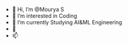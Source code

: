 - 👋 Hi, I’m @Mourya S
- 👀 I’m interested in Coding 
- 🌱 I’m currently Studying AI&ML Engineering 
- 💞️ 
- 📫 

<!---
Mourya1942005/Mourya1942005 is a ✨ special ✨ repository because its `README.md` (this file) appears on your GitHub profile.
You can click the Preview link to take a look at your changes.
--->
